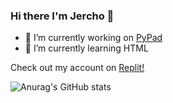 ### Hi there I'm Jercho 👋


- 🔭 I’m currently working on [PyPad](https://github.com/Jericho-Coder/pypad-ide)
- 🌱 I’m currently learning HTML

Check out my account on [Replit!](https://replit.com/@JerichoBondi)

![Anurag's GitHub stats](https://github-readme-stats.vercel.app/api?username=Jericho-Coder&show_icons=true&theme=algolia)
